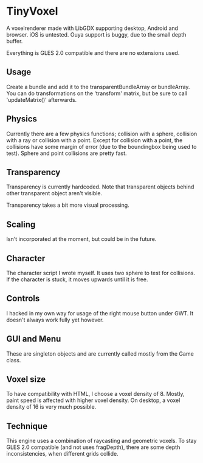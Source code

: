 TinyVoxel
=========

A voxelrenderer made with LibGDX supporting desktop, Android and browser. iOS is untested. Ouya support is buggy, due to the small depth buffer.

Everything is GLES 2.0 compatible and there are no extensions used.

Usage
-----
Create a bundle and add it to the transparentBundleArray or bundleArray. You can do transformations on the 'transform' matrix, 
but be sure to call 'updateMatrix()' afterwards.

Physics
-------
Currently there are a few physics functions; collision with a sphere, collision with a ray or collision with a point. 
Except for collision with a point, the collisions have some margin of error (due to the boundingbox being used to test).
Sphere and point collisions are pretty fast.

Transparency
------------
Transparency is currently hardcoded. Note that transparent objects behind other transparent object aren't visible. 

Transparency takes a bit more visual processing.

Scaling
-------
Isn't incorporated at the moment, but could be in the future.

Character
---------
The character script I wrote myself. It uses two sphere to test for collisions. If the character is stuck, it moves upwards 
until it is free.

Controls
--------
I hacked in my own way for usage of the right mouse button under GWT. It doesn't always work fully yet however.

GUI and Menu
------------
These are singleton objects and are currently called mostly from the Game class.

Voxel size
----------
To have compatibility with HTML, I choose a voxel density of 8. Mostly, paint speed is affected with higher voxel density. 
On desktop, a voxel density of 16 is very much possible.

Technique
---------
This engine uses a combination of raycasting and geometric voxels. To stay GLES 2.0 compatible (and not uses fragDepth), 
there are some depth inconsistencies, when different grids collide.
